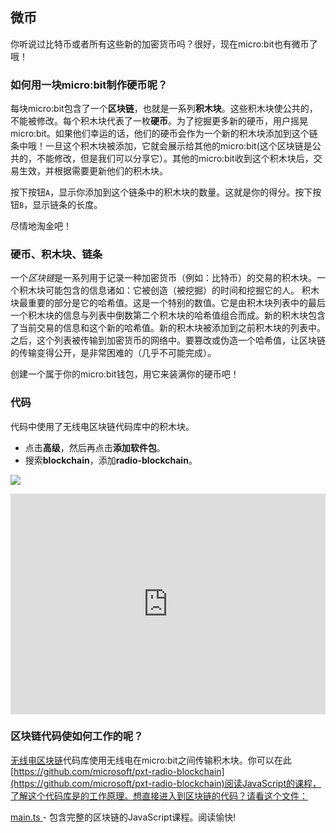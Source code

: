 ## 微币

你听说过比特币或者所有这些新的加密货币吗？很好，现在micro:bit也有微币了哦！

### 如何用一块micro:bit制作硬币呢？

每块micro:bit包含了一个**区块链**，也就是一系列**积木块**。这些积木块使公共的，不能被修改。每个积木块代表了一枚**硬币**。为了挖掘更多新的硬币，用户摇晃micro:bit。如果他们幸运的话，他们的硬币会作为一个新的积木块添加到这个链条中哦！一旦这个积木块被添加，它就会展示给其他的micro:bit(这个区块链是公共的，不能修改，但是我们可以分享它）。其他的micro:bit收到这个积木块后，交易生效，并根据需要更新他们的积木块。 

按下按钮`A`，显示你添加到这个链条中的积木块的数量。这就是你的得分。按下按钮`B`，显示链条的长度。

尽情地淘金吧！

### 硬币、积木块、链条

一个*区块链*是一系列用于记录一种加密货币（例如：比特币）的交易的积木块。一个积木块可能包含的信息诸如：它被创造（被挖掘）的时间和挖掘它的人。 积木块最重要的部分是它的哈希值。这是一个特别的数值。它是由积木块列表中的最后一个积木块的信息与列表中倒数第二个积木块的哈希值组合而成。新的积木块包含了当前交易的信息和这个新的哈希值。新的积木块被添加到之前积木块的列表中。之后，这个列表被传输到加密货币的网络中。要篡改或伪造一个哈希值，让区块链的传输变得公开，是非常困难的（几乎不可能完成）。

创建一个属于你的micro:bit钱包，用它来装满你的硬币吧！

### 代码

代码中使用了无线电区块链代码库中的积木块。

- 点击**高级**，然后再点击**添加软件包**。
- 搜索**blockchain**，添加**radio-blockchain**。

![](https://i.imgur.com/cI3OlNr.png)

<div style="position:relative;height:0;padding-bottom:70%;overflow:hidden;"><iframe style="position:absolute;top:0;left:0;width:100%;height:100%;" src="https://makecode.microbit.org/#pub:_P2i7umFdPFiK" frameborder="0" sandbox="allow-popups allow-forms allow-scripts allow-same-origin"></iframe></div>

### 区块链代码使如何工作的呢？

[无线电区块链](https://makecode.microbit.org/pkg/microsoft/pxt-radio-blockchain)代码库使用无线电在micro:bit之间传输积木块。你可以在此[https://github.com/microsoft/pxt-radio-blockchain](https://github.com/microsoft/pxt-radio-blockchain)阅读JavaScript的课程，了解这个代码库是的工作原理。想直接进入到区块链的代码？请看这个文件： 

[main.ts ](https://github.com/Microsoft/pxt-radio-blockchain/blob/master/main.ts)- 包含完整的区块链的JavaScript课程。阅读愉快!

